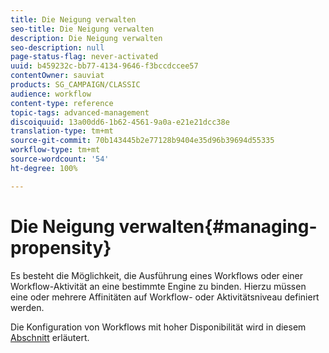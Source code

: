 ```yaml
---
title: Die Neigung verwalten
seo-title: Die Neigung verwalten
description: Die Neigung verwalten
seo-description: null
page-status-flag: never-activated
uuid: b459232c-bb77-4134-9646-f3bccdccee57
contentOwner: sauviat
products: SG_CAMPAIGN/CLASSIC
audience: workflow
content-type: reference
topic-tags: advanced-management
discoiquuid: 13a00dd6-1b62-4561-9a0a-e21e21dcc38e
translation-type: tm+mt
source-git-commit: 70b143445b2e77128b9404e35d96b39694d55335
workflow-type: tm+mt
source-wordcount: '54'
ht-degree: 100%

---
```



# Die Neigung verwalten{#managing-propensity}

Es besteht die Möglichkeit, die Ausführung eines Workflows oder einer Workflow-Aktivität an eine bestimmte Engine zu binden. Hierzu müssen eine oder mehrere Affinitäten auf Workflow- oder Aktivitätsniveau definiert werden.

Die Konfiguration von Workflows mit hoher Disponibilität wird in diesem [Abschnitt](../../installation/using/configuring-campaign-server.md#high-availability-workflows-and-affinities) erläutert.
